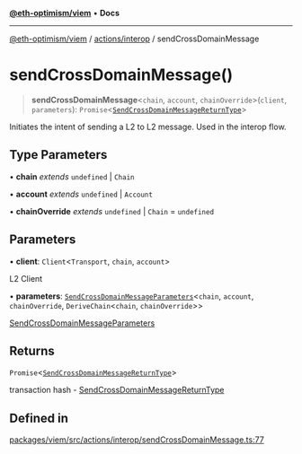 [**@eth-optimism/viem**](../../../README.md) • **Docs**

***

[@eth-optimism/viem](../../../README.md) / [actions/interop](../README.md) / sendCrossDomainMessage

# sendCrossDomainMessage()

> **sendCrossDomainMessage**\<`chain`, `account`, `chainOverride`\>(`client`, `parameters`): `Promise`\<[`SendCrossDomainMessageReturnType`](../type-aliases/SendCrossDomainMessageReturnType.md)\>

Initiates the intent of sending a L2 to L2 message. Used in the interop flow.

## Type Parameters

• **chain** *extends* `undefined` \| `Chain`

• **account** *extends* `undefined` \| `Account`

• **chainOverride** *extends* `undefined` \| `Chain` = `undefined`

## Parameters

• **client**: `Client`\<`Transport`, `chain`, `account`\>

L2 Client

• **parameters**: [`SendCrossDomainMessageParameters`](../type-aliases/SendCrossDomainMessageParameters.md)\<`chain`, `account`, `chainOverride`, `DeriveChain`\<`chain`, `chainOverride`\>\>

[SendCrossDomainMessageParameters](../type-aliases/SendCrossDomainMessageParameters.md)

## Returns

`Promise`\<[`SendCrossDomainMessageReturnType`](../type-aliases/SendCrossDomainMessageReturnType.md)\>

transaction hash - [SendCrossDomainMessageReturnType](../type-aliases/SendCrossDomainMessageReturnType.md)

## Defined in

[packages/viem/src/actions/interop/sendCrossDomainMessage.ts:77](https://github.com/ethereum-optimism/ecosystem/blob/e811aa63ad2d81436ee2008e44d114c24dafedef/packages/viem/src/actions/interop/sendCrossDomainMessage.ts#L77)
